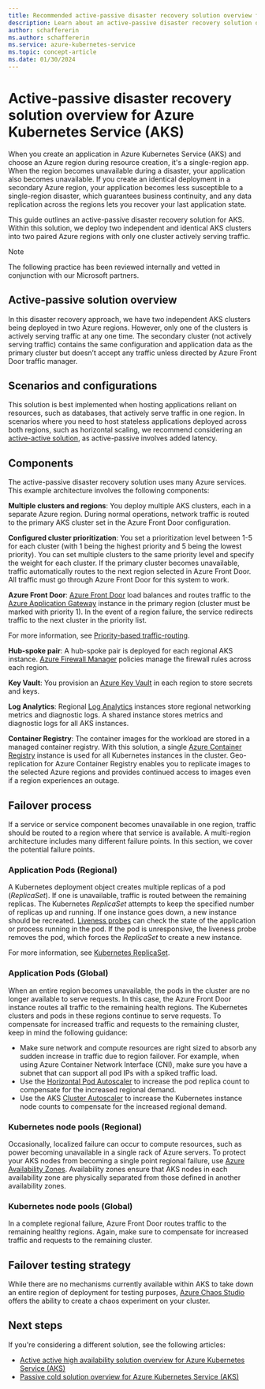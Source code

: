 ```yaml
---
title: Recommended active-passive disaster recovery solution overview for Azure Kubernetes Service (AKS)
description: Learn about an active-passive disaster recovery solution overview for Azure Kubernetes Service (AKS).
author: schaffererin
ms.author: schaffererin
ms.service: azure-kubernetes-service
ms.topic: concept-article
ms.date: 01/30/2024
---
```


# Active-passive disaster recovery solution overview for Azure Kubernetes Service (AKS)

When you create an application in Azure Kubernetes Service (AKS) and choose an Azure region during resource creation, it's a single-region app. When the region becomes unavailable during a disaster, your application also becomes unavailable. If you create an identical deployment in a secondary Azure region, your application becomes less susceptible to a single-region disaster, which guarantees business continuity, and any data replication across the regions lets you recover your last application state.

This guide outlines an active-passive disaster recovery solution for AKS. Within this solution, we deploy two independent and identical AKS clusters into two paired Azure regions with only one cluster actively serving traffic.

> [!NOTE]
> The following practice has been reviewed internally and vetted in conjunction with our Microsoft partners.

## Active-passive solution overview

In this disaster recovery approach, we have two independent AKS clusters being deployed in two Azure regions. However, only one of the clusters is actively serving traffic at any one time. The secondary cluster (not actively serving traffic) contains the same configuration and application data as the primary cluster but doesn’t accept any traffic unless directed by Azure Front Door traffic manager.

## Scenarios and configurations

This solution is best implemented when hosting applications reliant on resources, such as databases, that actively serve traffic in one region. In scenarios where you need to host stateless applications deployed across both regions, such as horizontal scaling, we recommend considering an [active-active solution](./active-active-solution.md), as active-passive involves added latency.

## Components

The active-passive disaster recovery solution uses many Azure services. This example architecture involves the following components:

**Multiple clusters and regions**: You deploy multiple AKS clusters, each in a separate Azure region. During normal operations, network traffic is routed to the primary AKS cluster set in the Azure Front Door configuration.

**Configured cluster prioritization**: You set a prioritization level between 1-5 for each cluster (with 1 being the highest priority and 5 being the lowest priority). You can set multiple clusters to the same priority level and specify the weight for each cluster. If the primary cluster becomes unavailable, traffic automatically routes to the next region selected in Azure Front Door. All traffic must go through Azure Front Door for this system to work.

**Azure Front Door**: [Azure Front Door](../frontdoor/front-door-overview.md) load balances and routes traffic to the [Azure Application Gateway](../application-gateway/overview.md) instance in the primary region (cluster must be marked with priority 1). In the event of a region failure, the service redirects traffic to the next cluster in the priority list.

For more information, see [Priority-based traffic-routing](../frontdoor/routing-methods.md#priority-based-traffic-routing).

**Hub-spoke pair**: A hub-spoke pair is deployed for each regional AKS instance. [Azure Firewall Manager](../firewall-manager/overview.md) policies manage the firewall rules across each region.

**Key Vault**: You provision an [Azure Key Vault](../key-vault/general/overview.md) in each region to store secrets and keys.

**Log Analytics**: Regional [Log Analytics](../azure-monitor/logs/log-analytics-overview.md) instances store regional networking metrics and diagnostic logs. A shared instance stores metrics and diagnostic logs for all AKS instances.

**Container Registry**: The container images for the workload are stored in a managed container registry. With this solution, a single [Azure Container Registry](../container-registry/container-registry-intro.md) instance is used for all Kubernetes instances in the cluster. Geo-replication for Azure Container Registry enables you to replicate images to the selected Azure regions and provides continued access to images even if a region experiences an outage.

## Failover process

If a service or service component becomes unavailable in one region, traffic should be routed to a region where that service is available. A multi-region architecture includes many different failure points. In this section, we cover the potential failure points.

### Application Pods (Regional)

A Kubernetes deployment object creates multiple replicas of a pod (*ReplicaSet*). If one is unavailable, traffic is routed between the remaining replicas. The Kubernetes *ReplicaSet* attempts to keep the specified number of replicas up and running. If one instance goes down, a new instance should be recreated. [Liveness probes](../container-instances/container-instances-liveness-probe.md) can check the state of the application or process running in the pod. If the pod is unresponsive, the liveness probe removes the pod, which forces the *ReplicaSet* to create a new instance.

For more information, see [Kubernetes ReplicaSet](https://kubernetes.io/docs/concepts/workloads/controllers/replicaset/).

### Application Pods (Global)

When an entire region becomes unavailable, the pods in the cluster are no longer available to serve requests. In this case, the Azure Front Door instance routes all traffic to the remaining health regions. The Kubernetes clusters and pods in these regions continue to serve requests. To compensate for increased traffic and requests to the remaining cluster, keep in mind the following guidance:

- Make sure network and compute resources are right sized to absorb any sudden increase in traffic due to region failover. For example, when using Azure Container Network Interface (CNI), make sure you have a subnet that can support all pod IPs with a spiked traffic load.
- Use the [Horizontal Pod Autoscaler](./concepts-scale.md#horizontal-pod-autoscaler) to increase the pod replica count to compensate for the increased regional demand.
- Use the AKS [Cluster Autoscaler](./cluster-autoscaler.md) to increase the Kubernetes instance node counts to compensate for the increased regional demand.

### Kubernetes node pools (Regional)

Occasionally, localized failure can occur to compute resources, such as power becoming unavailable in a single rack of Azure servers. To protect your AKS nodes from becoming a single point regional failure, use [Azure Availability Zones](./availability-zones.md). Availability zones ensure that AKS nodes in each availability zone are physically separated from those defined in another availability zones.

### Kubernetes node pools (Global)

In a complete regional failure, Azure Front Door routes traffic to the remaining healthy regions. Again, make sure to compensate for increased traffic and requests to the remaining cluster.

## Failover testing strategy

While there are no mechanisms currently available within AKS to take down an entire region of deployment for testing purposes, [Azure Chaos Studio](../chaos-studio/chaos-studio-overview.md) offers the ability to create a chaos experiment on your cluster.

## Next steps

If you're considering a different solution, see the following articles:

- [Active active high availability solution overview for Azure Kubernetes Service (AKS)](./active-active-solution.md)
- [Passive cold solution overview for Azure Kubernetes Service (AKS)](./passive-cold-solution.md)
